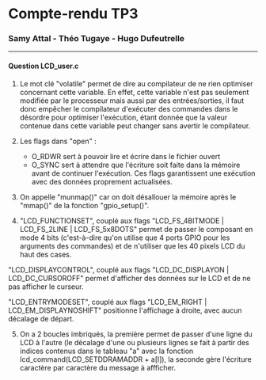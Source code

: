 ﻿# Compte-rendu TP3
### Samy Attal - Théo Tugaye - Hugo Dufeutrelle
----
#### Question LCD_user.c

1) Le mot clé "volatile" permet de dire au compilateur de ne rien optimiser concernant cette variable.
En effet, cette variable n'est pas seulement modifiée par le processeur mais aussi par des entrées/sorties, il faut donc empêcher le compilateur d'exécuter des commandes dans le désordre pour optimiser l'exécution, étant donnée que la valeur contenue dans cette variable peut changer sans avertir le compilateur.

2) Les flags dans "open" :
	- O_RDWR sert à pouvoir lire et écrire dans le fichier ouvert
	- O_SYNC sert à attendre que l'écriture soit faite dans la mémoire avant de continuer l'exécution.
Ces flags garantissent une exécution avec des données proprement actualisées.

3) On appelle "munmap()" car on doit désallouer la mémoire après le "mmap()" de la fonction "gpio_setup()".

4) "LCD_FUNCTIONSET", couplé aux flags "LCD_FS_4BITMODE | LCD_FS_2LINE | LCD_FS_5x8DOTS" permet de passer le composant en mode 4 bits (c'est-à-dire qu'on utilise que 4 ports GPIO pour les arguments des commandes) et de n'utiliser que les 40 pixels LCD du haut des cases.

"LCD_DISPLAYCONTROL", couplé aux flags "LCD_DC_DISPLAYON | LCD_DC_CURSOROFF" permet d'afficher des données sur le LCD et de ne pas afficher le curseur.

"LCD_ENTRYMODESET", couplé aux flags "LCD_EM_RIGHT | LCD_EM_DISPLAYNOSHIFT" positionne l'affichage à droite, avec aucun décalage de départ.

5) On a 2 boucles imbriqués, la première permet de passer d'une ligne du LCD à l'autre (le décalage d'une ou plusieurs lignes se fait à partir des indices contenus dans le tableau "a" avec la fonction lcd_command(LCD_SETDDRAMADDR + a[l]), la seconde gère l'écriture caractère par caractère du message à affficher.


